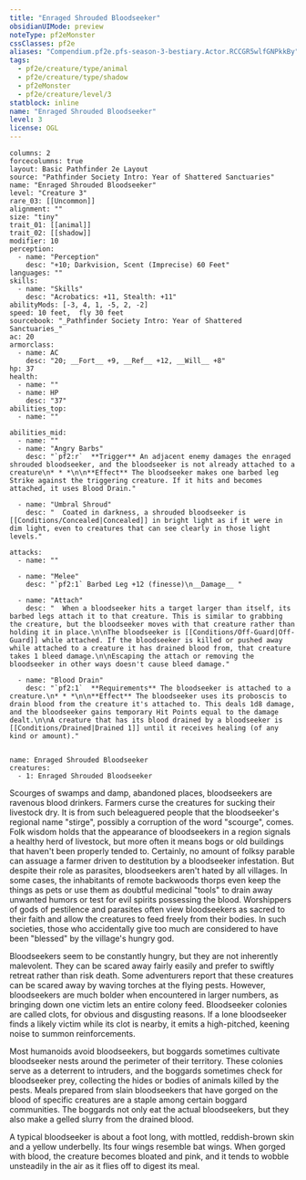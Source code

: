 ```yaml
---
title: "Enraged Shrouded Bloodseeker"
obsidianUIMode: preview
noteType: pf2eMonster
cssClasses: pf2e
aliases: "Compendium.pf2e.pfs-season-3-bestiary.Actor.RCCGR5wlfGNPkkBy" 
tags:
  - pf2e/creature/type/animal
  - pf2e/creature/type/shadow
  - pf2eMonster
  - pf2e/creature/level/3
statblock: inline
name: "Enraged Shrouded Bloodseeker"
level: 3
license: OGL
---
```


```statblock
columns: 2
forcecolumns: true
layout: Basic Pathfinder 2e Layout
source: "Pathfinder Society Intro: Year of Shattered Sanctuaries"
name: "Enraged Shrouded Bloodseeker"
level: "Creature 3"
rare_03: [[Uncommon]]
alignment: ""
size: "tiny"
trait_01: [[animal]]
trait_02: [[shadow]]
modifier: 10
perception:
  - name: "Perception"
    desc: "+10; Darkvision, Scent (Imprecise) 60 Feet"
languages: ""
skills:
  - name: "Skills"
    desc: "Acrobatics: +11, Stealth: +11"
abilityMods: [-3, 4, 1, -5, 2, -2]
speed: 10 feet,  fly 30 feet
sourcebook: "_Pathfinder Society Intro: Year of Shattered Sanctuaries_"
ac: 20
armorclass:
  - name: AC
    desc: "20; __Fort__ +9, __Ref__ +12, __Will__ +8"
hp: 37
health:
  - name: ""
  - name: HP
    desc: "37"
abilities_top:
  - name: ""

abilities_mid:
  - name: ""
  - name: "Angry Barbs"
    desc: "`pf2:r`  **Trigger** An adjacent enemy damages the enraged shrouded bloodseeker, and the bloodseeker is not already attached to a creature\n* * *\n\n**Effect** The bloodseeker makes one barbed leg Strike against the triggering creature. If it hits and becomes attached, it uses Blood Drain."

  - name: "Umbral Shroud"
    desc: "  Coated in darkness, a shrouded bloodseeker is [[Conditions/Concealed|Concealed]] in bright light as if it were in dim light, even to creatures that can see clearly in those light levels."

attacks:
  - name: ""

  - name: "Melee"
    desc: "`pf2:1` Barbed Leg +12 (finesse)\n__Damage__ "

  - name: "Attach"
    desc: "  When a bloodseeker hits a target larger than itself, its barbed legs attach it to that creature. This is similar to grabbing the creature, but the bloodseeker moves with that creature rather than holding it in place.\n\nThe bloodseeker is [[Conditions/Off-Guard|Off-Guard]] while attached. If the bloodseeker is killed or pushed away while attached to a creature it has drained blood from, that creature takes 1 bleed damage.\n\nEscaping the attach or removing the bloodseeker in other ways doesn't cause bleed damage."

  - name: "Blood Drain"
    desc: "`pf2:1`  **Requirements** The bloodseeker is attached to a creature.\n* * *\n\n**Effect** The bloodseeker uses its proboscis to drain blood from the creature it's attached to. This deals 1d8 damage, and the bloodseeker gains temporary Hit Points equal to the damage dealt.\n\nA creature that has its blood drained by a bloodseeker is [[Conditions/Drained|Drained 1]] until it receives healing (of any kind or amount)."
 
```

```encounter-table
name: Enraged Shrouded Bloodseeker
creatures:
  - 1: Enraged Shrouded Bloodseeker
```



Scourges of swamps and damp, abandoned places, bloodseekers are ravenous blood drinkers. Farmers curse the creatures for sucking their livestock dry. It is from such beleaguered people that the bloodseeker's regional name "stirge", possibly a corruption of the word "scourge", comes. Folk wisdom holds that the appearance of bloodseekers in a region signals a healthy herd of livestock, but more often it means bogs or old buildings that haven't been properly tended to. Certainly, no amount of folksy parable can assuage a farmer driven to destitution by a bloodseeker infestation. But despite their role as parasites, bloodseekers aren't hated by all villages. In some cases, the inhabitants of remote backwoods thorps even keep the things as pets or use them as doubtful medicinal "tools" to drain away unwanted humors or test for evil spirits possessing the blood. Worshippers of gods of pestilence and parasites often view bloodseekers as sacred to their faith and allow the creatures to feed freely from their bodies. In such societies, those who accidentally give too much are considered to have been "blessed" by the village's hungry god.

Bloodseekers seem to be constantly hungry, but they are not inherently malevolent. They can be scared away fairly easily and prefer to swiftly retreat rather than risk death. Some adventurers report that these creatures can be scared away by waving torches at the flying pests. However, bloodseekers are much bolder when encountered in larger numbers, as bringing down one victim lets an entire colony feed. Bloodseeker colonies are called clots, for obvious and disgusting reasons. If a lone bloodseeker finds a likely victim while its clot is nearby, it emits a high-pitched, keening noise to summon reinforcements.

Most humanoids avoid bloodseekers, but boggards sometimes cultivate bloodseeker nests around the perimeter of their territory. These colonies serve as a deterrent to intruders, and the boggards sometimes check for bloodseeker prey, collecting the hides or bodies of animals killed by the pests. Meals prepared from slain bloodseekers that have gorged on the blood of specific creatures are a staple among certain boggard communities. The boggards not only eat the actual bloodseekers, but they also make a gelled slurry from the drained blood.

A typical bloodseeker is about a foot long, with mottled, reddish-brown skin and a yellow underbelly. Its four wings resemble bat wings. When gorged with blood, the creature becomes bloated and pink, and it tends to wobble unsteadily in the air as it flies off to digest its meal.
